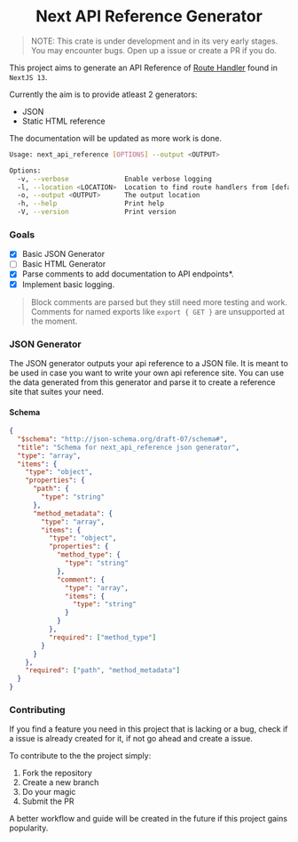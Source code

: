 <h1 align="center"> Next API Reference Generator </h1>

> NOTE: This crate is under development and in its very early stages. You may encounter bugs. Open up a issue or create a PR if you do.

This project aims to generate an API Reference of [Route Handler] found in `NextJS 13`.

Currently the aim is to provide atleast 2 generators:

- JSON
- Static HTML reference

The documentation will be updated as more work is done.

```sh
Usage: next_api_reference [OPTIONS] --output <OUTPUT>

Options:
  -v, --verbose              Enable verbose logging
  -l, --location <LOCATION>  Location to find route handlers from [default: ./]
  -o, --output <OUTPUT>      The output location
  -h, --help                 Print help
  -V, --version              Print version
```

### Goals

- [x] Basic JSON Generator
- [ ] Basic HTML Generator
- [x] Parse comments to add documentation to API endpoints\*.
- [x] Implement basic logging.

> Block comments are parsed but they still need more testing and work. Comments for named exports like `export { GET }` are unsupported at the moment.

### JSON Generator

The JSON generator outputs your api reference to a JSON file. It is meant to be used in case you want to write your own api reference site. You can use the data generated from this generator and parse it to create a reference site that suites your need.

#### Schema

```json
{
  "$schema": "http://json-schema.org/draft-07/schema#",
  "title": "Schema for next_api_reference json generator",
  "type": "array",
  "items": {
    "type": "object",
    "properties": {
      "path": {
        "type": "string"
      },
      "method_metadata": {
        "type": "array",
        "items": {
          "type": "object",
          "properties": {
            "method_type": {
              "type": "string"
            },
            "comment": {
              "type": "array",
              "items": {
                "type": "string"
              }
            }
          },
          "required": ["method_type"]
        }
      }
    },
    "required": ["path", "method_metadata"]
  }
}
```

### Contributing

If you find a feature you need in this project that is lacking or a bug, check if a issue is already created for it, if not go ahead and create a issue.

To contribute to the the project simply:

1. Fork the repository
2. Create a new branch
3. Do your magic
4. Submit the PR

A better workflow and guide will be created in the future if this project gains popularity.

[Route Handler]: https://nextjs.org/docs/app/building-your-application/routing/route-handlers
